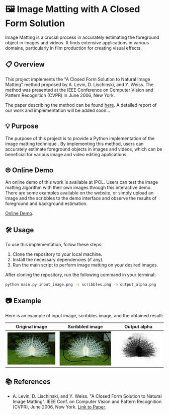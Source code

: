 # 🖼️ Image Matting with A Closed Form Solution 

Image Matting is a crucial process in accurately estimating the foreground object in images and videos. It finds extensive applications in various domains, particularly in film production for creating visual effects.

## 📋 Overview
This project implements the "A Closed Form Solution to Natural Image Matting" method proposed by A. Levin, D. Lischinski, and Y. Weiss. The method was presented at the IEEE Conference on Computer Vision and Pattern Recognition (CVPR) in June 2006, New York.

The paper describing the method can be found [here](https://people.csail.mit.edu/alevin/papers/Matting-Levin-Lischinski-Weiss-CVPR06.pdf).
A detailed report of our work and implementation will be added soon...

## 💡 Purpose
The purpose of this project is to provide a Python implementation of the image matting technique . By implementing this method, users can accurately estimate foreground objects in images and videos, which can be beneficial for various image and video editing applications.
## 🌐 Online Demo
An online demo of this work is available at IPOL. Users can test the image matting algorithm with their own images through this interactive demo. There are some examples available on the website, or simply upload an image and the scribbles to the demo interface and observe the results of foreground and background estimation.

[Online Demo](https://ipolcore.ipol.im/demo/clientApp/demo.html?id=77777000489).
## 🛠️ Usage
To use this implementation, follow these steps:
1. Clone the repository to your local machine.
2. Install the necessary dependencies (if any).
3. Run the main script to perform image matting on your desired images.

After cloning the repository, run the following command in your terminal:

```bash
python main.py input_image.png -s scribbles.png -o output_alpha.png
```

## 📷 Example
Here is an example of input image, scribbles image, and the obtained result:


| Original image                           | Scribbled image                           | Output alpha                             | 
|------------------------------------------|-------------------------------------------|------------------------------------------|
| ![Original image](input.png)   | ![Scribbled image](scribles.png) | ![Output alpha](output.png) |





## 📚 References

- A. Levin, D. Lischinski, and Y. Weiss. "A Closed Form Solution to Natural Image Matting". IEEE Conf. on Computer Vision and Pattern Recognition (CVPR), June 2006, New York. [Link to Paper](https://people.csail.mit.edu/alevin/papers/Matting-Levin-Lischinski-Weiss-CVPR06.pdf).
